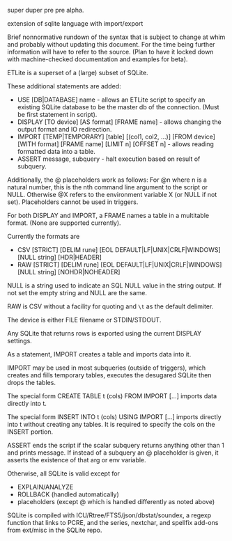 super duper pre pre alpha.

extension of sqlite language with import/export

Brief nonnormative rundown of the syntax that is subject to change at whim and probably without updating this document. For the time being further information will have to refer to the source. (Plan to have it locked down with machine-checked documentation and examples for beta).

ETLite is a superset of a (large) subset of SQLite.

These additional statements are added:
- USE [DB|DATABASE] name - allows an ETLite script to specify an existing SQLite database to be the master db of the connection. (Must be first statement in script).
- DISPLAY [TO device] [AS format] [FRAME name] - allows changing the output format and IO redirection.
- IMPORT [TEMP|TEMPORARY] [table] [(col1, col2, ...)] [FROM device] [WITH format] [FRAME name] [LIMIT n] [OFFSET n]  - allows reading formatted data into a table.
- ASSERT message, subquery - halt execution based on result of subquery.

Additionally, the @ placeholders work as follows: For @n where n is a natural number, this is the nth command line argument to the script or NULL. Otherwise @X refers to the environment variable X (or NULL if not set). Placeholders cannot be used in triggers.

For both DISPLAY and IMPORT, a FRAME names a table in a multitable format. (None are supported currently).

Currently the formats are
- CSV [STRICT] [DELIM rune] [EOL DEFAULT|LF|UNIX|CRLF|WINDOWS] [NULL string] [HDR|HEADER]
- RAW [STRICT] [DELIM rune] [EOL DEFAULT|LF|UNIX|CRLF|WINDOWS] [NULL string] [NOHDR|NOHEADER]

NULL is a string used to indicate an SQL NULL value in the string output. If not set the empty string and NULL are the same.

RAW is CSV without a facility for quoting and `\t` as the default delimiter.

The device is either FILE filename or STDIN/STDOUT.

Any SQLite that returns rows is exported using the current DISPLAY settings.

As a statement, IMPORT creates a table and imports data into it.

IMPORT may be used in most subqueries (outside of triggers), which creates and fills temporary tables, executes the desugared SQLite then drops the tables.

The special form CREATE TABLE t (cols) FROM IMPORT [...] imports data directly into t.

The special form INSERT INTO t (cols) USING IMPORT [...] imports directly into t without creating any tables. It is required to specify the cols on the INSERT portion.

ASSERT ends the script if the scalar subquery returns anything other than 1 and prints message. If instead of a subquery an @ placeholder is given, it asserts the existence of that arg or env variable.

Otherwise, all SQLite is valid except for
- EXPLAIN/ANALYZE
- ROLLBACK (handled automatically)
- placeholders (except @ which is handled differently as noted above)

SQLite is compiled with ICU/Rtree/FTS5/json/dbstat/soundex, a regexp function that links to PCRE, and the series, nextchar, and spellfix add-ons from ext/misc in the SQLite repo.
